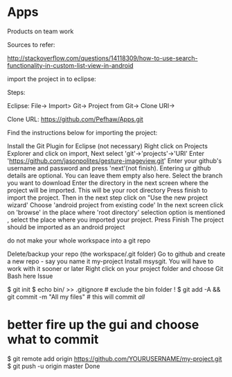 Apps
====



Products on team work



Sources to refer:

http://stackoverflow.com/questions/14118309/how-to-use-search-functionality-in-custom-list-view-in-android



import the project in to eclipse:

Steps:

Eclipse: File-> Import> Git-> Project from Git-> Clone URI->

Clone URL: https://github.com/Pefhaw/Apps.git



Find the instructions below for importing the project:

Install the Git Plugin for Eclipse (not necessary)
Right click on Projects Explorer and click on import, Next select 'git'->'projects'->'URI'
Enter 'https://github.com/jasonpolites/gesture-imageview.git'
Enter your github's username and password and press 'next'(not finish). Entering ur github details are optional. You can leave them empty also here.
Select the branch you want to download
Enter the directory in the next screen where the project will be imported. This will be your root directory
Press finish to import the project.
Then in the next step click on "Use the new project wizard'
Choose 'android project from existing code'
In the next screen click on 'browse' in the place where 'root directory' selection option is mentioned , select the place where you imported your project.
Press Finish
The project should be imported as an android project




do not make your whole workspace into a git repo

Delete/backup your repo (the workspace/.git folder)
Go to github and create a new repo - say you name it my-project
Install msysgit. You will have to work with it sooner or later
Right click on your project folder and choose Git Bash here
Issue

$ git init
$ echo bin/ >> .gitignore # exclude the bin folder !
$ git add -A && git commit -m "All my files" # this will commit *all*
# better fire up the gui and choose what to commit
$ git remote add origin https://github.com/YOURUSERNAME/my-project.git
$ git push -u origin master
Done

